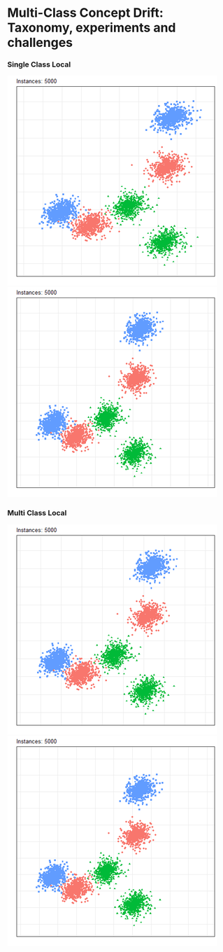 # Multi-Class Concept Drift: Taxonomy, experiments and challenges




### Single Class Local
![](figures/single_local_drift.gif) ![](figures/single_global_drift.gif)

### Multi Class Local
![](figures/multi_local_drift.gif) ![](figures/multi_global_drift.gif)